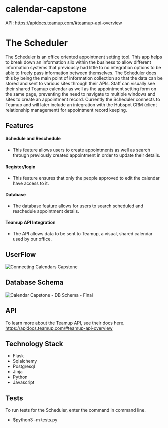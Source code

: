 # calendar-capstone
API: https://apidocs.teamup.com/#teamup-api-overview
# The Scheduler #

The Scheduler is an office oriented appointment setting tool. This app helps to break down an information silo within the business to allow different information systems that previously had little to no integration options to be able to freely pass information between themselves. The Scheduler does this by being the main point of information collection so that the data can be stored and sent to various sites through their APIs. Staff can visually see their shared Teamup calendar as well as the appointment setting form on the same page, preventing the need to navigate to multiple windows and sites to create an appointment record. Currently the Scheduler connects to Teamup and will later include an integration with the Hubspot CRM (client relationship management) for appointment record keeping. 


## Features ##
#### Schedule and Reschedule ####
* This feature allows users to create appointments as well as search through previously created appointment in order to update their details.
#### Register/login ####
* This feature ensures that only the people approved to edit the calendar have access to it.
#### Database ####
* The database feature allows for users to search scheduled and reschedule appointment details.
#### Teamup API Integration ####
* The API allows data to be sent to Teamup, a visual, shared calendar used by our office.


## UserFlow ##
![Connecting Calendars Capstone](https://user-images.githubusercontent.com/72045635/144469010-8805adf0-1e24-4229-970e-46f3b151ca52.png)


## Database Schema ##
![Calendar Capstone - DB Schema - Final](https://user-images.githubusercontent.com/72045635/144468863-59b2de90-d521-4e59-886b-c4d69072158c.png)


## API ##
To learn more about the Teamup API, see their docs here. https://apidocs.teamup.com/#teamup-api-overview


## Technology Stack ##
* Flask
* Sqlalchemy 
* Postgresql
* Jinja
* Python 
* Javascript


## Tests ##
To run tests for the Scheduler, enter the command in command line.
* $python3 -m tests.py

